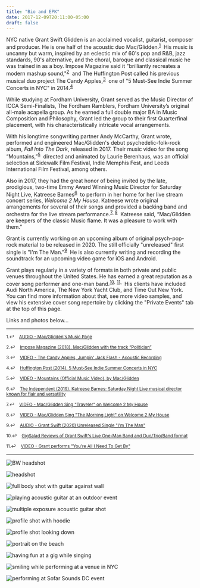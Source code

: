 ```yaml
---
title: "Bio and EPK"
date: 2017-12-09T20:11:00-05:00
draft: false
---
```

NYC native Grant Swift Glidden is an acclaimed vocalist, guitarist, composer and producer. He is one half of the acoustic duo Mac/Glidden.<sup><a href="#fn1" id="ref1">1</a></sup> &nbsp;His music is uncanny but warm, inspired by an eclectic mix of 60's pop and R&B, jazz standards, 90's alternative, and the choral, baroque and classical music he was trained in as a boy. Impose Magazine said it "brilliantly recreates a modern mashup sound,"<sup><a href="#fn2" id="ref2">2</a></sup> &nbsp;and The Huffington Post called his previous musical duo project The Candy Apples,<sup><a href="#fn3" id="ref3">3</a></sup> &nbsp;one of "5 Must-See Indie Summer Concerts in NYC" in 2014.<sup><a href="#fn4" id="ref4">4</a></sup>

While studying at Fordham University, Grant served as the Music Director of ICCA Semi-Finalists, The Fordham Ramblers, Fordham University’s original all-male acapella group. As he earned a full double major BA in Music Composition and Philosophy, Grant led the group to their first Quarterfinal placement, with his characteristically intricate vocal arrangements.

With his longtime songwriting partner Andy McCarthy, Grant wrote, performed and engineered Mac/Glidden's debut psychedelic-folk-rock album, *Fall Into The Dark*, released in 2017. Their music video for the song “Mountains,”<sup><a href="#fn5" id="ref5">5</a></sup> &nbsp;directed and animated by Laurie Berenhaus, was an official selection at Sidewalk Film Festival, Indie Memphis Fest, and Leeds International Film Festival, among others.

Also in 2017, they had the great honor of being invited by the late, prodigious, two-time Emmy Award Winning Music Director for Saturday Night Live, Katreese Barnes<sup><a href="#fn6" id="ref6">6</a></sup> &nbsp;to perform in her home for her live stream concert series, *Welcome 2 My House*. Katreese wrote original arrangements for several of their songs and provided a backing band and orchestra for the live stream performance.<sup><a href="#fn7" id="ref7">7,</a></sup> <sup><a href="#fn8" id="ref8">8</a></sup> &nbsp;Katreese said, “Mac/Glidden are keepers of the classic Music flame. It was a pleasure to work with them.”

Grant is currently working on an upcoming album of original psych-pop-rock material to be released in 2020. The still officially "unreleased" first single is "I'm The Man."<sup><a href="#fn9" id="ref9">9</a></sup> &nbsp;He is also currently writing and recording the soundtrack for an upcoming video game for iOS and Android.

Grant plays regularly in a variety of formats in both private and public venues throughout the United States. He has earned a great reputation as a cover song performer and one-man band.<sup><a href="#fn10" id="ref10">10,</a></sup> <sup><a href="#fn11" id="ref11">11,</a></sup> &nbsp;His clients have included Audi North America, The New York Yacht Club, and Time Out New York. You can find more information about that, see more video samples, and view his extensive cover song repertoire by clicking the "Private Events" tab at the top of this page.

Links and photos below...

<hr></hr>

<sup id="fn1"><a href="#ref1" title="Jump back to footnote 1 in the text." style="text-decoration: none">1.↩&nbsp;&nbsp;&nbsp;&nbsp;<a href="https://macgliddenmusic.bandcamp.com" target="_blank">AUDIO - Mac/Glidden's Music Page</a></sup>

<sup id="fn2"><a href="#ref2" title="Jump back to footnote 2 in the text." style="text-decoration: none">2.↩&nbsp;&nbsp;&nbsp;&nbsp;<a href="https://imposemagazine.com/music/mac-glidden-with-the-track-politician" target="_blank">Impose Magazine (2018). Mac/Glidden with the track “Politician”</a></sup>

<sup id="fn3"><a href="#ref3" title="Jump back to footnote 3 in the text." style="text-decoration: none">3.↩&nbsp;&nbsp;&nbsp;&nbsp;<a href="https://youtu.be/EYT0glaw-Bw" target="_blank">VIDEO - The Candy Apples, Jumpin' Jack Flash - Acoustic Recording</a></sup>

<sup id="fn4"><a href="#ref4" title="Jump back to footnote 4 in the text." style="text-decoration: none">4.↩&nbsp;&nbsp;&nbsp;&nbsp;<a href="https://www.huffpost.com/entry/5-mustsee-indie-summer-co_b_5572241" target="_blank">Huffington Post (2014). 5 Must-See Indie Summer Concerts in NYC</a></sup>

<sup id="fn5"><a href="#ref5" title="Jump back to footnote 5 in the text." style="text-decoration: none">5.↩&nbsp;&nbsp;&nbsp;&nbsp;<a href="https://youtu.be/9We-gTGMaZ0" target="_blank">VIDEO - Mountains (Official Music Video), by Mac/Glidden</a></sup>

<sup id="fn6"><a href="#ref6" title="Jump back to footnote 6 in the text." style="text-decoration: none">6.↩&nbsp;&nbsp;&nbsp;&nbsp;<a href="https://www.independent.co.uk/news/obituaries/katreese-barnes-death-snl-musical-director-obituary-roberta-flack-chaka-khan-a9078946.html" target="_blank">The Independent (2019). Katreese Barnes: Saturday Night Live musical director known for flair and versatility</a></sup>

<sup id="fn7"><a href="#ref7" title="Jump back to footnote 7 in the text." style="text-decoration: none">7.↩&nbsp;&nbsp;&nbsp;&nbsp;<a href="https://youtu.be/Ug89c-pShvE" target="_blank">VIDEO - Mac/Glidden Sing "Traveler" on Welcome 2 My House</a></sup>

<sup id="fn8"><a href="#ref8" title="Jump back to footnote 8 in the text." style="text-decoration: none">8.↩&nbsp;&nbsp;&nbsp;&nbsp;<a href="https://youtu.be/REGTCNAtjtg" target="_blank">VIDEO - Mac/Glidden Sing "The Morning Light" on Welcome 2 My House</a></sup>

<sup id="fn9"><a href="#ref9" title="Jump back to footnote 9 in the text." style="text-decoration: none">9.↩&nbsp;&nbsp;&nbsp;&nbsp;<a href="https://youtu.be/5Ldz-YngrKo" target="_blank">AUDIO - Grant Swift (2020) Unreleased Single "I'm The Man"</a></sup>

<sup id="fn10"><a href="#ref10" title="Jump back to footnote 10 in the text." style="text-decoration: none">10.↩&nbsp;&nbsp;&nbsp;&nbsp;<a href="https://www.gigsalad.com/grant_swift" target="_blank">GigSalad Reviews of Grant Swift's Live One-Man Band and Duo/Trio/Band format</a></sup>

<sup id="fn11"><a href="#ref11" title="Jump back to footnote 11 in the text." style="text-decoration: none">11.↩&nbsp;&nbsp;&nbsp;&nbsp;<a href="https://youtu.be/uaT1_09p1iU" target="_blank">VIDEO - Grant performs "You're All I Need To Get By"</a></sup>

<hr></hr>

![BW headshot](/images/press/_MG_3592_size_edit.JPG "Grant BW headshot")

![headshot](/images/press/IMG_4398_Color_Edit_crop.jpg "Grant headshot")

![full body shot with guitar against wall](/images/press/SG_Wall_size_edit.jpg "Grant Full Body Shot with Acoustic Guitar")

![playing acoustic guitar at an outdoor event](/images/press/Oyster-Fest-4987_size_edit.jpg "Strumming")

![multiple exposure acoustic guitar shot](/images/press/_MG_3949_size_edit.JPG "Multiple Exposure With Acoustic Guitar")

![profile shot with hoodie](/images/press/_MG_3712_size_edit.JPG "Profile BW shot")

![profile shot looking down](/images/press/_MG_3745_size_edit.JPG "Profile BW Looking Down")

![portrait on the beach](/images/press/_MG_0060_color_size_edit.JPG "Grant portrait on beach in Rye, NY")

![having fun at a gig while singing](/images/press/CA_grant_BW_crop.jpg "Having Fun Performing")

![smiling while performing at a venue in NYC](/images/press/_MG_0355_size_edit.jpg "Banter between songs")

![performing at Sofar Sounds DC event](/images/press/Sofar-20170820-HQ-8072_size_edit.jpg "Performing at Sofar DC")
